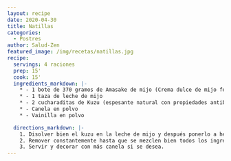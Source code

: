 ```yaml
---
layout: recipe
date: 2020-04-30
title: Natillas
categories:
  - Postres
author: Salud-Zen
featured_image: /img/recetas/natillas.jpg
recipe:
  servings: 4 raciones
  prep: 15'
  cook: 15'
  ingredients_markdown: |-
    * - 1 bote de 370 gramos de Amasake de mijo (Crema dulce de mijo fermentado con hongo koji)
    * - 1 taza de leche de mijo
    * - 2 cucharaditas de Kuzu (espesante natural con propiedades antibióticas y medicinales)
    * - Canela en polvo
    * - Vainilla en polvo

  directions_markdown: |-
    1. Disolver bien el kuzu en la leche de mijo y después ponerlo a hervir con el amasake de mijo, la canela en polvo y la vainilla.
    2. Remover constantemente hasta que se mezclen bien todos los ingredientes, empiece a hervir y se espese.
    3. Servir y decorar con más canela si se desea.
---
```

